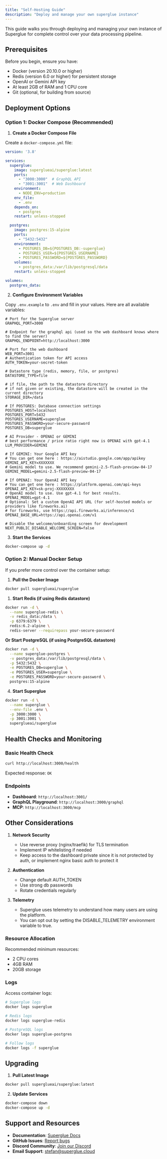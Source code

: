 ```yaml
---
title: "Self-Hosting Guide"
description: "Deploy and manage your own superglue instance"
---
```


This guide walks you through deploying and managing your own instance of Superglue for complete control over your data processing pipeline.

## Prerequisites

Before you begin, ensure you have:

- Docker (version 20.10.0 or higher)
- Redis (version 6.0 or higher) for persistent storage
- OpenAI or Gemini API key
- At least 2GB of RAM and 1 CPU core
- Git (optional, for building from source)

## Deployment Options

### Option 1: Docker Compose (Recommended)

1. **Create a Docker Compose File**

Create a `docker-compose.yml` file:

```yaml
version: '3.8'

services:
  superglue:
    image: superglueai/superglue:latest
    ports:
      - "3000:3000"  # GraphQL API
      - "3001:3001"  # Web Dashboard
    environment:
      - NODE_ENV=production
    env_file:
      - .env
    depends_on:
      - postgres
    restart: unless-stopped

  postgres:
    image: postgres:15-alpine
    ports:
      - "5432:5432"
    environment:
      - POSTGRES_DB=${POSTGRES_DB:-superglue}
      - POSTGRES_USER=${POSTGRES_USERNAME}
      - POSTGRES_PASSWORD=${POSTGRES_PASSWORD}
    volumes:
      - postgres_data:/var/lib/postgresql/data
    restart: unless-stopped

volumes:
  postgres_data:
```

2. **Configure Environment Variables**

Copy `.env.example` to `.env` and fill in your values. Here are all available variables:

```env
# Port for the Superglue server
GRAPHQL_PORT=3000

# Endpoint for the graphql api (used so the web dashboard knows where to find the server)
GRAPHQL_ENDPOINT=http://localhost:3000

# Port for the web dashboard 
WEB_PORT=3001
# Authentication token for API access
AUTH_TOKEN=your-secret-token

# Datastore type (redis, memory, file, or postgres)
DATASTORE_TYPE=file

# if file, the path to the datastore directory
# if not given or existing, the datastore will be created in the current directory
STORAGE_DIR=/data

# If POSTGRES: Database connection settings
POSTGRES_HOST=localhost
POSTGRES_PORT=5432
POSTGRES_USERNAME=superglue
POSTGRES_PASSWORD=your-secure-password
POSTGRES_DB=superglue

# AI Provider - OPENAI or GEMINI
# best performance / price ratio right now is OPENAI with gpt-4.1
LLM_PROVIDER=GEMINI

# If GEMINI: Your Google API key
# You can get one here : https://aistudio.google.com/app/apikey
GEMINI_API_KEY=XXXXXXX
# Gemini model to use. We recommend gemini-2.5-flash-preview-04-17
GEMINI_MODEL=gemini-2.5-flash-preview-04-17

# If OPENAI: Your OpenAI API key
# You can get one here : https://platform.openai.com/api-keys
OPENAI_API_KEY=sk-proj-XXXXXXXX
# OpenAI model to use. Use gpt-4.1 for best results.
OPENAI_MODEL=gpt-4.1
# Optional: Set a custom OpenAI API URL (for self-hosted models or providers like fireworks.ai)
# for fireworks, use https://api.fireworks.ai/inference/v1
OPENAI_BASE_URL=https://api.openai.com/v1

# Disable the welcome/onboarding screen for development
NEXT_PUBLIC_DISABLE_WELCOME_SCREEN=false
```

3. **Start the Services**

```bash
docker-compose up -d
```

### Option 2: Manual Docker Setup

If you prefer more control over the container setup:

1. **Pull the Docker Image**

```bash
docker pull superglueai/superglue
```

1. **Start Redis (if using Redis datastore)**

```bash
docker run -d \
  --name superglue-redis \
  -v redis_data:/data \
  -p 6379:6379 \
  redis:6.2-alpine \
  redis-server --requirepass your-secure-password
```

**Or Start PostgreSQL (if using PostgreSQL datastore)**

```bash
docker run -d \
  --name superglue-postgres \
  -v postgres_data:/var/lib/postgresql/data \
  -p 5432:5432 \
  -e POSTGRES_DB=superglue \
  -e POSTGRES_USER=superglue \
  -e POSTGRES_PASSWORD=your-secure-password \
  postgres:15-alpine
```

4. **Start Superglue**

```bash
docker run -d \
  --name superglue \
  --env-file .env \
  -p 3000:3000 \
  -p 3001:3001 \
  superglueai/superglue
```

## Health Checks and Monitoring

### Basic Health Check

```bash
curl http://localhost:3000/health
```

Expected response: `OK`

### Endpoints

- **Dashboard**: `http://localhost:3001/`
- **GraphQL Playground**: `http://localhost:3000/graphql`
- **MCP**: `http://localhost:3000/mcp`

## Other Considerations

1. **Network Security**
   - Use reverse proxy (nginx/traefik) for TLS termination
   - Implement IP whitelisting if needed
   - Keep access to the dashboard private since it is not protected by auth, or implement nginx basic auth to protect it

2. **Authentication**
   - Change default AUTH_TOKEN
   - Use strong db passwords
   - Rotate credentials regularly

3. **Telemetry**
   - Superglue uses telemetry to understand how many users are using the platform.
   - You can opt out by setting the DISABLE_TELEMETRY environment variable to true.

### Resource Allocation

Recommended minimum resources:

- 2 CPU cores
- 4GB RAM
- 20GB storage

### Logs

Access container logs:

```bash
# Superglue logs
docker logs superglue

# Redis logs
docker logs superglue-redis

# PostgreSQL logs
docker logs superglue-postgres

# Follow logs
docker logs -f superglue
```

## Upgrading

1. **Pull Latest Image**

```bash
docker pull superglueai/superglue:latest
```

2. **Update Services**

```bash
docker-compose down
docker-compose up -d
```

## Support and Resources

- **Documentation**: [Superglue Docs](https://docs.superglue.cloud)
- **GitHub Issues**: [Report bugs](https://github.com/superglue-ai/superglue/issues)
- **Discord Community**: [Join our Discord](https://discord.gg/SKRYYQEp)
- **Email Support**: stefan@superglue.cloud
